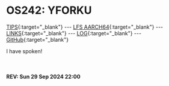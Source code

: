 ---
---

# OS242: YFORKU

[TIPS](TIPS/){:target="_blank"} --- [LFS AARCH64](LFS/){:target="_blank"} --- [LINKS](LINKS/){:target="_blank"} --- [LOG](TXT/mylog.txt){:target="_blank"} --- [GitHub](https://github.com/yforku/os242/){:target="_blank"}

I have spoken!

<br><b>
#### REV: Sun 29 Sep 2024 22:00
<br>
